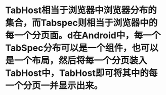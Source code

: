 # TabHost相当于浏览器中浏览器分布的集合，而Tabspec则相当于浏览器中的每一个分页面。d在Android中，每一个TabSpec分布可以是一个组件，也可以是一个布局，然后将每一个分页装入TabHost中，TabHost即可将其中的每一个分页一并显示出来。

